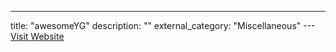 ---
title: "awesomeYG"
description: ""
external_category: "Miscellaneous"
---[Visit Website](https://github.com/awesomeYG)

